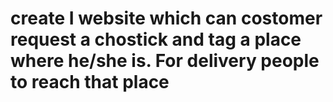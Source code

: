 # create I website which can costomer request a chostick and tag a place where he/she is. For delivery people to reach that place